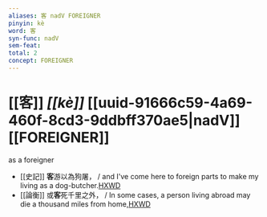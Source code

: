 ```yaml
---
aliases: 客 nadV FOREIGNER
pinyin: kè
word: 客
syn-func: nadV
sem-feat: 
total: 2
concept: FOREIGNER 
---
```

# [[客]] *[[kè]]*  [[uuid-91666c59-4a69-460f-8cd3-9ddbff370ae5|nadV]] [[FOREIGNER]]
as a foreigner
 - [[史記]] **客**游以為狗屠， / and I've come here to foreign parts to make my living as a dog-butcher.[HXWD](https://hxwd.org/textview.html?location=KR2a0001_tls_086-14a.27)
 - [[論衡]] 或**客**死千里之外， / In some cases, a person living abroad may die a thousand miles from home,[HXWD](https://hxwd.org/textview.html?location=KR3j0080_tls_010-17a.30)